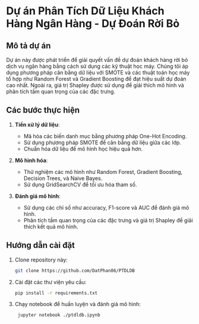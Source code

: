 # Dự án Phân Tích Dữ Liệu Khách Hàng Ngân Hàng - Dự Đoán Rời Bỏ

## Mô tả dự án

Dự án này được phát triển để giải quyết vấn đề dự đoán khách hàng rời bỏ dịch vụ ngân hàng bằng cách sử dụng các kỹ thuật học máy. Chúng tôi áp dụng phương pháp cân bằng dữ liệu với SMOTE và các thuật toán học máy tổ hợp như Random Forest và Gradient Boosting để đạt hiệu suất dự đoán cao nhất. Ngoài ra, giá trị Shapley được sử dụng để giải thích mô hình và phân tích tầm quan trọng của các đặc trưng.

## Các bước thực hiện

1. **Tiền xử lý dữ liệu**:

   - Mã hóa các biến danh mục bằng phương pháp One-Hot Encoding.
   - Sử dụng phương pháp SMOTE để cân bằng dữ liệu giữa các lớp.
   - Chuẩn hóa dữ liệu để mô hình học hiệu quả hơn.

2. **Mô hình hóa**:

   - Thử nghiệm các mô hình như Random Forest, Gradient Boosting, Decision Trees, và Naive Bayes.
   - Sử dụng GridSearchCV để tối ưu hóa tham số.

3. **Đánh giá mô hình**:
   - Sử dụng các chỉ số như accuracy, F1-score và AUC để đánh giá mô hình.
   - Phân tích tầm quan trọng của các đặc trưng và giá trị Shapley để giải thích kết quả mô hình.

## Hướng dẫn cài đặt

1. Clone repository này:
   ```bash
   git clone https://github.com/DatPhan06/PTDLDB
   ```
2. Cài đặt các thư viện yêu cầu:
   ```bash
   pip install -r requirements.txt
   ```
3. Chạy notebook để huấn luyện và đánh giá mô hình:
   ```bash
    jupyter notebook ./ptdldb.ipynb
   ```
